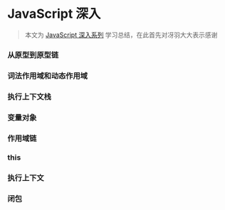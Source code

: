 # JavaScript 深入

> 本文为 [JavaScript 深入系列](https://github.com/mqyqingfeng/Blog) 学习总结，在此首先对冴羽大大表示感谢

### 从原型到原型链

### 词法作用域和动态作用域

### 执行上下文栈

### 变量对象

### 作用域链

### this

### 执行上下文

### 闭包
